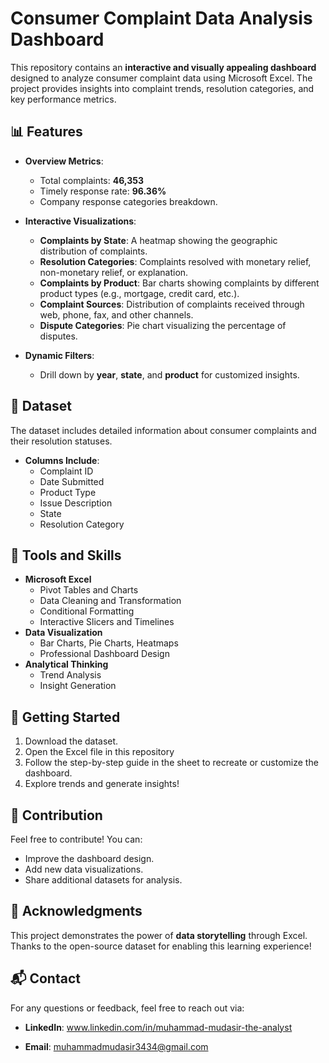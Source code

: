 # Consumer Complaint Data Analysis Dashboard  

This repository contains an **interactive and visually appealing dashboard** designed to analyze consumer complaint data using Microsoft Excel. The project provides insights into complaint trends, resolution categories, and key performance metrics.  

## 📊 Features  
- **Overview Metrics**:  
  - Total complaints: **46,353**  
  - Timely response rate: **96.36%**  
  - Company response categories breakdown.  

- **Interactive Visualizations**:  
  - **Complaints by State**: A heatmap showing the geographic distribution of complaints.  
  - **Resolution Categories**: Complaints resolved with monetary relief, non-monetary relief, or explanation.  
  - **Complaints by Product**: Bar charts showing complaints by different product types (e.g., mortgage, credit card, etc.).  
  - **Complaint Sources**: Distribution of complaints received through web, phone, fax, and other channels.  
  - **Dispute Categories**: Pie chart visualizing the percentage of disputes.  

- **Dynamic Filters**:  
  - Drill down by **year**, **state**, and **product** for customized insights.  

## 💾 Dataset  
The dataset includes detailed information about consumer complaints and their resolution statuses.  
- **Columns Include**:  
  - Complaint ID  
  - Date Submitted  
  - Product Type  
  - Issue Description  
  - State  
  - Resolution Category  

## 🔧 Tools and Skills  
- **Microsoft Excel**  
  - Pivot Tables and Charts  
  - Data Cleaning and Transformation  
  - Conditional Formatting  
  - Interactive Slicers and Timelines  
- **Data Visualization**  
  - Bar Charts, Pie Charts, Heatmaps  
  - Professional Dashboard Design  
- **Analytical Thinking**  
  - Trend Analysis  
  - Insight Generation  

## 🚀 Getting Started  
1. Download the dataset.  
2. Open the Excel file in this repository 
3. Follow the step-by-step guide in the  sheet to recreate or customize the dashboard.  
4. Explore trends and generate insights!   

## 🤝 Contribution  
Feel free to contribute! You can:  
- Improve the dashboard design.  
- Add new data visualizations.  
- Share additional datasets for analysis.  

## 🌟 Acknowledgments  
This project demonstrates the power of **data storytelling** through Excel. Thanks to the open-source dataset for enabling this learning experience!  

## 📬 Contact  
For any questions or feedback, feel free to reach out via:  
- **LinkedIn**: www.linkedin.com/in/muhammad-mudasir-the-analyst
 
- **Email**: muhammadmudasir3434@gmail.com

